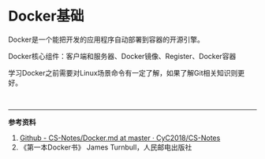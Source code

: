# Docker基础

Docker是一个能把开发的应用程序自动部署到容器的开源引擎。



Docker核心组件：客户端和服务器、Docker镜像、Register、Docker容器

学习Docker之前需要对Linux场景命令有一定了解，如果了解Git相关知识则更好。





<br>

---

**参考资料**

1. [Github - CS-Notes/Docker.md at master · CyC2018/CS-Notes]( https://github.com/CyC2018/CS-Notes/blob/master/notes/Docker.md )
2. 《第一本Docker书》 James Turnbull，人民邮电出版社 